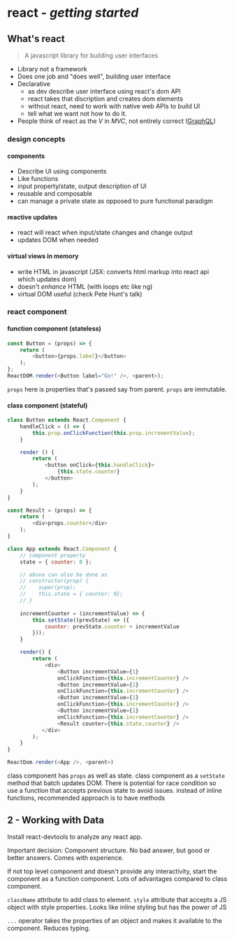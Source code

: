 # react - *getting started*

## What's react
> A javascript library for building user interfaces 
- Library not a framework
- Does one job and "does well", building user interface
- Declarative
    - as dev describe user interface using react's dom API
    - react takes that discription and creates dom elements
    - without react, need to work with native web APIs to build UI
    - tell what we want not how to do it.
- People think of react as the *V* in *MVC*, not entirely correct
  ([GraphQL](graphql.org))

### design concepts
#### components
- Describe UI using components
- Like functions
- input property/state, output description of UI
- reusable and composable
- can manage a private state as opposed to pure functional paradigm

#### reactive updates
- react will react when input/state changes and change output
- updates DOM when needed

#### virtual views in memory
- write HTML in javascript (JSX: converts html markup into react api which
  updates dom)
- doesn't *enhance* HTML (with loops etc like ng)
- virtual DOM useful (check Pete Hunt's talk)

### react component
#### function component (stateless)
```javascript
const Button = (props) => {
    return (
        <button>{props.label}</button>
    );
};
ReactDOM.render(<Button label="Go!" />, <parent>);
```
`props` here is properties that's passed say from parent. `props` are
immutable.

#### class component (stateful)
```javascript
class Button extends React.Component {
    handleClick = () => {
        this.prop.onClickFunction(this.prop.incrementValue);
    }

    render () {
        return (
            <button onClick={this.handleClick}>
                {this.state.counter}
            </button>
        );
    }
}

const Result = (props) => {
    return (
        <div>props.counter</div>
    );
}

class App extends React.Component {
    // component property
    state = { counter: 0 };

    // above can also be done as
    // constructor(prop) {
    //    super(prop);
    //    this.state = { counter: 0};
    // }
    
    incrementCounter = (incrementValue) => {
        this.setState((prevState) => ({
            counter: prevState.counter + incrementValue
        }));
    }

    render() {
        return (
            <div>
                <Button incrementValue={1}
                onClickFunction={this.incrementCounter} />
                <Button incrementValue={1}
                onClickFunction={this.incrementCounter} />
                <Button incrementValue={1}
                onClickFunction={this.incrementCounter} />
                <Button incrementValue={1}
                onClickFunction={this.incrementCounter} />
                <Result counter={this.state.counter} />
           </div>
        );
    }
}

ReactDom.render(<App />, <parent>)
```
class component has `props` as well as state.
class component as a `setState` method that batch updates DOM. There is
potential for race condition so use a function that accepts previous state to
avoid issues.
instead of inline functions, recommended approach is to have methods


## 2 - Working with Data

Install react-devtools to analyze any react app.

Important decision: Component structure. No bad answer, but good or better
answers. Comes with experience.

If not top level component and doesn't provide any interactivity, start the
component as a function component. Lots of advantages compared to class
component.

`className` attribute to add class to element.
`style` attribute that accepts a JS object with style properties. Looks like
inline styling but has the power of JS

`...` operator takes the properties of an object and makes it available to the
component. Reduces typing.




